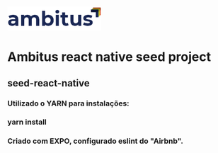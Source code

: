 ![Ambitus](https://raw.githubusercontent.com/ambitus-it/seed-react-native/master/logo_Home.png)

# Ambitus react native seed project

## seed-react-native

### Utilizado o YARN para instalações:
### yarn install

### Criado com EXPO, configurado eslint do "Airbnb".
